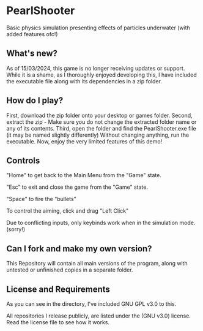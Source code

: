 # PearlShooter
Basic physics simulation presenting effects of particles underwater (with added features ofc!)

## What's new?
As of 15/03/2024, this game is no longer receiving updates or support.
While it is a shame, as I thoroughly enjoyed developing this, I have included the executable file along with its dependencies in a zip folder.


## How do I play?
First, download the zip folder onto your desktop or games folder.
Second, extract the zip - Make sure you do not change the extracted folder name or any of its contents.
Third, open the folder and find the PearlShooter.exe file (it may be named slightly differently)
Without changing anything, run the executable.
Now, enjoy the very limited features of this demo!

## Controls
"Home" to get back to the Main Menu from the "Game" state.

"Esc" to exit and close the game from the "Game" state.

"Space" to fire the "bullets"

To control the aiming, click and drag "Left Click"


Due to conflicting inputs, only keybinds work when in the simulation mode. (sorry!)


## Can I fork and make my own version?
This Repository will contain all main versions of the program, along with untested or unfinished copies in a separate folder.


## License and Requirements
As you can see in the directory, I've included GNU GPL v3.0 to this.

All repositories I release publicly, are listed under the (GNU v3.0) license.
Read the license file to see how it works.
